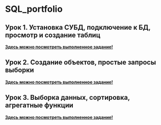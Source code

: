 # SQL_portfolio

## __Урок 1.__ Установка СУБД, подключение к БД, просмотр и создание таблиц

__[Здесь можно посмотреть выполненное задание!](https://github.com/hakloi/SQL_portfolio/blob/main/lesson1/hw1.sql)__

## __Урок 2.__ Создание объектов, простые запросы выборки

__[Здесь можно посмотреть выполненное задание!](https://github.com/hakloi/SQL_portfolio/blob/main/lesson2/hw2.sql)__

## __Урок 3.__ Выборка данных, сортировка, агрегатные функции

__[Здесь можно посмотреть выполненное задание!](https://github.com/hakloi/SQL_portfolio/blob/main/lesson3/hw3.sql)__